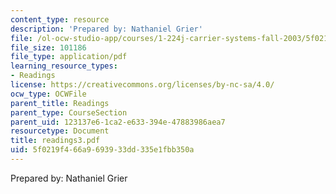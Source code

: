 ```yaml
---
content_type: resource
description: 'Prepared by: Nathaniel Grier'
file: /ol-ocw-studio-app/courses/1-224j-carrier-systems-fall-2003/5f0219f466a9693933dd335e1fbb350a_readings3.pdf
file_size: 101186
file_type: application/pdf
learning_resource_types:
- Readings
license: https://creativecommons.org/licenses/by-nc-sa/4.0/
ocw_type: OCWFile
parent_title: Readings
parent_type: CourseSection
parent_uid: 123137e6-1ca2-e633-394e-47883986aea7
resourcetype: Document
title: readings3.pdf
uid: 5f0219f4-66a9-6939-33dd-335e1fbb350a
---
```

Prepared by: Nathaniel Grier